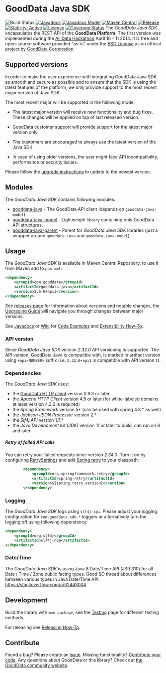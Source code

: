 # GoodData Java SDK
![Build Status](https://github.com/helobinvn/gooddata-java>/actions/workflows/pre-merge.yml/badge.svg)
[![Javadocs](http://javadoc.io/badge/com.gooddata/gooddata-java.svg)](http://javadoc.io/doc/com.gooddata/gooddata-java)
[![Javadocs Model](https://javadoc.io/badge2/com.gooddata/gooddata-java-model/javadoc--model.svg)](https://javadoc.io/doc/com.gooddata/gooddata-java-model)
[![Maven Central](https://maven-badges.herokuapp.com/maven-central/com.gooddata/gooddata-java/badge.svg)](https://maven-badges.herokuapp.com/maven-central/com.gooddata/gooddata-java)
[![Release](https://img.shields.io/github/release/gooddata/gooddata-java.svg)](https://github.com/gooddata/gooddata-java/releases)
[![Stability: Active](https://masterminds.github.io/stability/active.svg)](https://masterminds.github.io/stability/active.html)
[![License](https://img.shields.io/badge/license-BSD-blue.svg)](LICENSE.txt)
[![Coverage Status](https://codecov.io/gh/helobinvn/gooddata-java/branch/master/graph/badge.svg)](https://codecov.io/gh/helobinvn/gooddata-java/branch/master/graph/badge.svg)
The *GoodData Java SDK* encapsulates the REST API of the **GoodData Platform**.
The first version was implemented during the [All Data Hackathon](http://hackathon.gooddata.com) April 10 - 11 2014.
It is free and open-source software provided "as-is" under the [BSD License](LICENSE.txt) as an official project by [GoodData Corporation](http://www.gooddata.com).

## Supported versions
 
In order to make the user experience with integrating GoodData Java SDK as smooth and secure as possible and to ensure that the SDK is using the latest features of the platform, we only provide support to the most recent major version of Java SDK. 
 
The most recent major will be supported in the following mode:
 
- The latest major version will receive new functionality and bug fixes. These changes will be applied on top of last released version.
- GoodData customer support will provide support for the latest major version only.

- The customers are encouraged to always use the latest version of the Java SDK.
- In case of using older versions, the user might face API incompatibility, performance or security issues.
 
Please follow the [upgrade instructions](https://github.com/gooddata/gooddata-java/wiki/Upgrading) to update to the newest version.

## Modules

The *GoodData Java SDK* contains following modules:
* [gooddata-java](./gooddata-java) - The GoodData API client (depends on `gooddata-java-model`).
* [gooddata-java-model](./gooddata-java-model) - Lightweight library containing only GoodData API structures.
* [gooddata-java-parent](./pom.xml) - Parent for *GoodData Java SDK* libraries (just a wrapper around `gooddata-java` and `gooddata-java-model`).

## Usage

The *GoodData Java SDK* is available in Maven Central Repository, to use it from Maven add to `pom.xml`:

```xml
<dependency>
    <groupId>com.gooddata</groupId>
    <artifactId>gooddata-java</artifactId>
    <version>3.6.0+api3</version>
</dependency>
```
See [releases page](https://github.com/gooddata/gooddata-java/releases) for information about versions and notable changes,
the [Upgrading Guide](https://github.com/gooddata/gooddata-java/wiki/Upgrading) will navigate you
through changes between major versions.

See [Javadocs](http://javadoc.io/doc/com.gooddata/gooddata-java)
or [Wiki](https://github.com/gooddata/gooddata-java/wiki) for
[Code Examples](https://github.com/gooddata/gooddata-java/wiki/Code-Examples)
and [Extensibility How-To](https://github.com/gooddata/gooddata-java/wiki/Extending).

### API version
Since *GoodData Java SDK* version *2.32.0* API versioning is supported. The API version, GoodData Java is compatible with, is marked in artifact version using `+api<NUMBER>` suffix (i.e. `2.32.0+api1` is compatible with API version `1`).

### Dependencies

The *GoodData Java SDK* uses:
* the [GoodData HTTP client](https://github.com/gooddata/gooddata-http-client) version 0.9.3 or later
* the *Apache HTTP Client* version 4.5 or later (for white-labeled domains at least version 4.3.2 is required)
* the *Spring Framework* version 5* (can be used with spring 4.3.* as well)
* the *Jackson JSON Processor* version 2.*
* the *Slf4j API* version 1.7.*
* the *Java Development Kit (JDK)* version 11 or later to build, can run on 8 and later

##### Retry of failed API calls

You can retry your failed requests since version *2.34.0*. Turn it on by configuring
[RetrySettings](https://github.com/gooddata/gooddata-java/blob/master/src/main/java/com/gooddata/retry/RetrySettings.java)
and add [Spring retry](https://github.com/spring-projects/spring-retry) to your classpath:
```xml
        <dependency>
            <groupId>org.springframework.retry</groupId>
            <artifactId>spring-retry</artifactId>
            <version>${spring.retry.version}</version>
        </dependency>
```

### Logging

The *GoodData Java SDK* logs using `slf4j-api`. Please adjust your logging configuration for 
`com.gooddata.sdk.*` loggers or alternatively turn the logging off using following dependency:

```xml
<dependency>
    <groupId>org.slf4j</groupId>
    <artifactId>slf4j-nop</artifactId>
</dependency>
```

### Date/Time
The *GoodData Java SDK* is using Java 8 Date/Time API (JSR 310) for all Date / Time / Zone public facing types.
Good SO thread about differences between various types in Java Date/Time API: https://stackoverflow.com/a/32443004

## Development

Build the library with `mvn package`, see the
[Testing](https://github.com/gooddata/gooddata-java/wiki/Testing) page for different testing methods.

For releasing see [Releasing How-To](https://github.com/gooddata/gooddata-java/wiki/Releasing).

## Contribute

Found a bug? Please create an [issue](https://github.com/gooddata/gooddata-java/issues). Missing functionality?
[Contribute your code](CONTRIBUTING.md). Any questions about GoodData or this library? Check out [the GoodData community website](http://community.gooddata.com/).
